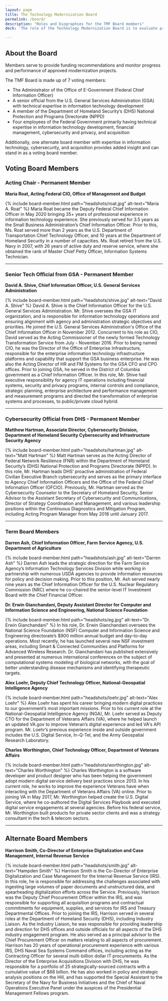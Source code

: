 ```yaml
---
layout: page
title: The Technology Modernization Board
permalink: /board/
description: "Roles and biographies for the TMF Board members"
deck: 'The role of the Technology Modernization Board is to evaluate project proposals submitted for funding in accordance with the Modernizing Government Technology (MGT) Act.'

---
```


## About the Board

Members serve to provide funding recommendations and monitor progress and performance of approved modernization projects.

The TMF Board is made up of 7 voting members:
- The Administrator of the Office of E-Government (Federal Chief Information Officer)
- A senior official from the U.S. General Services Administration (GSA) with technical expertise in information technology development
- A member of the Department of Homeland Security’s (DHS) National Protection and Programs Directorate (NPPD)
- Four employees of the Federal Government primarily having technical expertise in information technology development, financial management, cybersecurity and privacy, and acquisition

Additionally, one alternate board member with expertise in information technology, cybersecurity, and acquisition provides added insight and can stand in as a voting board member. 

## Voting Board Members

### Acting Chair - Permanent Member

**Maria Roat, Acting Federal CIO, Office of Management and Budget**

{% include board-member.html path="headshots/roat.jpg" alt-text="Maria A. Roat" %} Maria Roat became the Deputy Federal Chief Information Officer in May 2020 bringing 35+ years of professional experience in information technology experience.  She previously served for 3.5 years as the Small Business Administration’s Chief Information Officer.  Prior to this, Ms. Roat served more than 2 years as the U.S. Department of Transportation Chief Technology Officer, and 10 years at the Department of Homeland Security in a number of capacities. Ms. Roat retired from the U.S. Navy in 2007, with 26 years of active duty and reserve service, where she obtained the rank of Master Chief Petty Officer, Information Systems Technician.

---

### Senior Tech Official from GSA - Permanent Member

**David A. Shive, Chief Information Officer, U.S. General Services Administration**

{% include board-member.html path="headshots/shive.jpg" alt-text="David A. Shive" %} David A. Shive is the Chief Information Officer for the U.S. General
Services Administration. Mr. Shive oversees the GSA IT organization, and is responsible for information technology operations and ensuring alignment with agency and administration strategic objectives and priorities. He joined the U.S. General Services Administration's Office of the Chief Information Officer in November 2012. Concurrent to his role as CIO, David served as the Acting Commissioner of the newly formed Technology Transformation Service from July - November 2016. Prior to being named CIO, he was the Director of the Office of Enterprise Infrastructure, responsible for the enterprise information technology infrastructure platforms and capability that support the GSA business enterprise. He was also the Acting Director of HR and FM Systems for the GSA CFO and CPO offices. Prior to joining GSA, he served in the District of Columbia government as a Chief Information Officer. In this role, Mr. Shive had executive responsibility for agency IT operations including financial systems, security and privacy programs, internal controls and compliance, strategic planning, enterprise architecture and performance management and measurement programs and directed the transformation of enterprise systems and processes, to public/private cloud hybrid.
   
---

### Cybersecurity Official from DHS - Permanent Member

**Matthew Hartman, Associate Director, Cybersecurity Division, Department of Homeland Security Cybersecurity and Infrastructure Security Agency**

{% include board-member.html path="headshots/hartman.jpg" alt-text="Matt Hartman" %} Matt Hartman serves as the Acting Director of Federal Network Resilience (FNR) within the Department of Homeland Security’s (DHS) National Protection and Programs Directorate (NPPD). In this role, Mr. Hartman leads DHS’ proactive administration of Federal Civilian Executive Branch cybersecurity and serves as the primary interface to Agency Chief Information Officers and the Office of the Federal Chief Information Officer (OFCIO). Previously, Mr. Hartman served as the Cybersecurity Counselor to the Secretary of Homeland Security, Senior Advisor to the Assistant Secretary of Cybersecurity and Communications, Director of Strategy Coordination and Management, and various leadership positions within the Continuous Diagnostics and Mitigation Program, including Acting Program Manager from May 2016 until January 2017.

---

### Term Board Members

**Darren Ash, Chief Information Officer, Farm Service Agency, U.S. Department of Agriculture**

{% include board-member.html path="headshots/ash.jpg" alt-text="Darren Ash" %} Darren Ash leads the strategic direction for the Farm Service Agency’s Information Technology Services Division while working in partnership with numerous USDA agencies to provide information resources for policy and decision making. Prior to this position, Mr. Ash served nearly nine years as the Chief Information Officer for the U.S. Nuclear Regulatory Commission (NRC) where he co-chaired the senior-level IT Investment Board with the Chief Financial Officer.

**Dr. Erwin Gianchandani, Deputy Assistant Director for Computer and Information Science and Engineering, National Science Foundation**

{% include board-member.html path="headshots/eg.jpg" alt-text="Dr. Erwin Gianchandani" %} In his role, Dr. Erwin Gianchandani oversees the National Science Foundation (NSF) Computer and Information Science and Engineering directorate’s $900 million annual budget and day-to-day operations. Most recently, he has launched several new NSF investment areas, including Smart & Connected Communities and Platforms for Advanced Wireless Research. Dr. Gianchandani has published extensively and presented at numerous international conferences on the subject of computational systems modeling of biological networks, with the goal of better understanding disease mechanisms and identifying therapeutic targets.

**Alex Loehr, Deputy Chief Technology Officer, National-Geospatial Intelligence Agency**

{% include board-member.html path="headshots/loehr.jpg" alt-text="Alex Loehr" %} Alex Loehr has spent his career bringing modern digital practices to our government’s most important missions. Prior to his current role at the National-Geospatial Intelligence Agency (NGA), Mr. Loehr served as Deputy CTO for the Department of Veterans Affairs (VA), where he helped launch an updated VA.gov to improve Veteran’s digital experience and led VA's API program. Mr. Loehr’s previous experience inside and outside government includes the U.S. Digital Service, In-Q-Tel, and the Army Geospatial Research Laboratory. 

**Charles Worthington, Chief Technology Officer, Department of Veterans Affairs**

{% include board-member.html path="headshots/worthington.jpg" alt-text="Charles Worthington" %} Charles Worthington is a software developer and product designer who has been helping the government adopt modern digital service delivery best practices since 2013. In his current role, he works to improve the experience Veterans have when interacting with the Department of Veterans Affairs (VA) online. Prior to joining VA in May 2017, Mr. Worthington helped create the U.S. Digital Service, where he co-authored the Digital Services Playbook and executed digital service engagements at several agencies. Before his federal service, Mr. Worthington built products for private sector clients and was a strategy consultant in the tech & telecom sectors.

---

## Alternate Board Members

**Harrison Smith, Co-Director of Enterprise Digitalization and Case Management, Internal Revenue Service**

{% include board-member.html path="headshots/smith.jpg" alt-text="Hampden Smith" %} Harrison Smith is the Co-Director of Enterprise Digitalization and Case Management for the Internal Revenue Service (IRS).  In this role, he is responsible for addressing the challenges associated with ingesting large volumes of paper documents and unstructured data, and spearheading digitalization efforts across the Service.  Previously, Harrison was the Deputy Chief Procurement Officer within the IRS, and was responsible for supporting all acquisition programs and contractual commitments for equipment, supplies, and services for IRS and Treasury Departmental Offices. Prior to joining the IRS, Harrison served in several roles at the Department of Homeland Security (DHS), including Industry Liaison.  As the Industry Liaison, he was responsible for providing leadership and direction for DHS offices and outside officials for all aspects of the DHS industry engagement program. He also served as a principal advisor to the Chief Procurement Officer on matters relating to all aspects of procurement.
Harrison has 20 years of operational procurement experience with various IRS, DHS Naval Sea Systems Command offices, including acting as the Contracting Officer for several multi-billion dollar IT procurements. As the Director of the Enterprise Acquisitions Division with DHS, he was responsible for a portfolio of 25 strategically-sourced contracts with a cumulative value of $68 billion. He has also worked in policy and strategic analysis positions on the Hill, and has supported the Special Assistant to the Secretary of the Navy for Business Initiatives and the Chief of Naval Operations Executive Panel under the auspices of the Presidential Management Fellows program.

